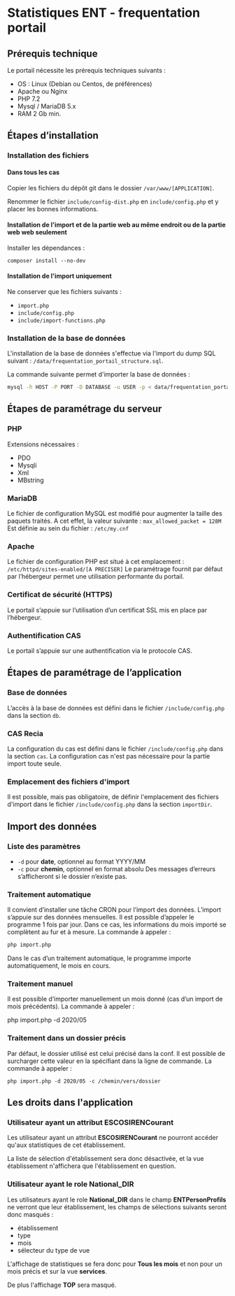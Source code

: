# Statistiques ENT - frequentation portail

## Prérequis technique

Le portail nécessite les prérequis techniques suivants : 
* OS : Linux (Debian ou Centos, de préférences)
* Apache ou Nginx
* PHP 7.2
* Mysql / MariaDB 5.x
* RAM 2 Gb min.

## Étapes d’installation

### Installation des fichiers

#### Dans tous les cas


Copier les fichiers du dépôt git dans le dossier `/var/www/[APPLICATION]`.

Renommer le fichier `include/config-dist.php` en `include/config.php` et y placer les bonnes informations.
#### Installation de l'import et de la partie web au même endroit ou de la partie web web seulement

Installer les dépendances :
```
composer install --no-dev
```

#### Installation de l'import uniquement

Ne conserver que les fichiers suivants :
* `import.php`
* `include/config.php`
* `include/import-functions.php`

### Installation de la base de données

L'installation de la base de données s'effectue via l'import du dump SQL suivant : `/data/frequentation_portail_structure.sql`.

La commande suivante permet d'importer la base de données :
```bash
mysql -h HOST -P PORT -D DATABASE -u USER -p < data/frequentation_portail_structure.sql
```

## Étapes de paramétrage du serveur

### PHP

Extensions nécessaires :
* PDO
* Mysqli
* Xml
* MBstring

### MariaDB

Le fichier de configuration MySQL est modifié pour augmenter la taille des paquets traités.
A cet effet, la valeur suivante :
`max_allowed_packet = 128M`
Est définie au sein du fichier :
`/etc/my.cnf`

### Apache

Le fichier de configuration PHP est situé à cet emplacement : 
`/etc/httpd/sites-enabled/[A PRECISER]`
Le paramétrage fournit par défaut par l’hébergeur permet une utilisation performante du portail.

### Certificat de sécurité (HTTPS)

Le portail s’appuie sur l’utilisation d’un certificat SSL mis en place par l’hébergeur.

### Authentification CAS

Le portail s’appuie sur une authentification via le protocole CAS.

## Étapes de paramétrage de l’application

### Base de données

L’accès à la base de données est défini dans le fichier `/include/config.php` dans la section `db`.

### CAS Recia

La configuration du cas est défini dans le fichier `/include/config.php` dans la section `cas`.
La configuration cas n'est pas nécessaire pour la partie import toute seule.

### Emplacement des fichiers d'import

Il est possible, mais pas obligatoire, de définir l'emplacement des fichiers d'import dans le fichier `/include/config.php` dans la section `importDir`.

## Import des données

### Liste des paramètres

* `-d` pour **date**, optionnel au format YYYY/MM
* `-c` pour **chemin**, optionnel en format absolu
Des messages d’erreurs s’afficheront si le dossier n’existe pas.

### Traitement automatique

Il convient d’installer une tâche CRON pour l’import des données.
L’import s’appuie sur des données mensuelles.
Il est possible d’appeler le programme 1 fois par jour. Dans ce cas, les informations du mois importé se complètent au fur et à mesure.
La commande à appeler :
```bash
php import.php
```

Dans le cas d’un traitement automatique, le programme importe automatiquement, le mois en cours.

### Traitement manuel

Il est possible d’importer manuellement un mois donné (cas d’un import de mois précédents).
La commande à appeler : 

php import.php -d 2020/05

### Traitement dans un dossier précis

Par défaut, le dossier utilisé est celui précisé dans la conf.
Il est possible de surcharger cette valeur en la spécifiant dans la ligne de commande.
La commande à appeler :
```
php import.php -d 2020/05 -c /chemin/vers/dossier
```

## Les droits dans l'application

### Utilisateur ayant un attribut ESCOSIRENCourant

Les utilisateur ayant un attribut **ESCOSIRENCourant** ne pourront accéder qu'aux statistiques de cet établissement.

La liste de sélection d'établissement sera donc désactivée, et la vue établissement n'affichera que l'établissement en question.

### Utilisateur ayant le role National_DIR

Les utilisateurs ayant le role **National_DIR** dans le champ **ENTPersonProfils** ne verront que leur établissement, les champs de sélections suivants seront donc masqués :
* établissement
* type
* mois
* sélecteur du type de vue

L'affichage de statistiques se fera donc pour **Tous les mois** et non pour un mois précis et sur la vue **services**.

De plus l'affichage **TOP** sera masqué.